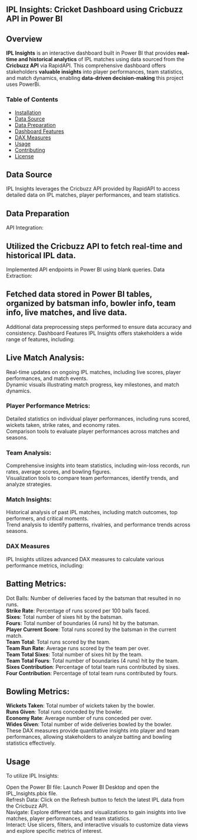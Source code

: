 ## IPL Insights: Cricket Dashboard using Cricbuzz API in Power BI

## Overview
**IPL Insights** is an interactive dashboard built in Power BI that provides **real-time and historical analytics** of IPL matches using data sourced from the **Cricbuzz API** via RapidAPI. This comprehensive dashboard offers stakeholders **valuable insights** into player performances, team statistics, and match dynamics, enabling **data-driven decision-making** this project uses PowerBi.

### Table of Contents
- [Installation](#installation)
- [Data Source](#data-source)
- [Data Preparation](#data-preparation)
- [Dashboard Features](#dashboard-features)
- [DAX Measures](#dax-measures)
- [Usage](#usage)
- [Contributing](#contributing)
- [License](#license)

## Data Source
IPL Insights leverages the Cricbuzz API provided by RapidAPI to access detailed data on IPL matches, player performances, and team statistics.

## Data Preparation
API Integration:

## Utilized the Cricbuzz API to fetch real-time and historical IPL data.
Implemented API endpoints in Power BI using blank queries.
Data Extraction:

## Fetched data stored in Power BI tables, organized by batsman info, bowler info, team info, live matches, and live data.
Additional data preprocessing steps performed to ensure data accuracy and consistency.
Dashboard Features
IPL Insights offers stakeholders a wide range of features, including:

## Live Match Analysis:
Real-time updates on ongoing IPL matches, including live scores, player performances, and match events.<br>
Dynamic visuals illustrating match progress, key milestones, and match dynamics.<br>
### Player Performance Metrics:
Detailed statistics on individual player performances, including runs scored, wickets taken, strike rates, and economy rates.<br>
Comparison tools to evaluate player performances across matches and seasons.<br>
### Team Analysis:
Comprehensive insights into team statistics, including win-loss records, run rates, average scores, and bowling figures.<br>
Visualization tools to compare team performances, identify trends, and analyze strategies.<br>
### Match Insights:
Historical analysis of past IPL matches, including match outcomes, top performers, and critical moments.<br>
Trend analysis to identify patterns, rivalries, and performance trends across seasons.<br>
### DAX Measures
IPL Insights utilizes advanced DAX measures to calculate various performance metrics, including:

## Batting Metrics:
Dot Balls: Number of deliveries faced by the batsman that resulted in no runs.<br>
<b>Strike Rate</b>: Percentage of runs scored per 100 balls faced.<br>
<b>Sixes</b>: Total number of sixes hit by the batsman.<br>
<b>Fours</b>: Total number of boundaries (4 runs) hit by the batsman.<br>
<b>Player Current Score</b>: Total runs scored by the batsman in the current match.<br>
<b>Team Total</b>: Total runs scored by the team.<br>
<b>Team Run Rate</b>: Average runs scored by the team per over.<br>
<b>Team Total Sixes</b>: Total number of sixes hit by the team.<br>
<b>Team Total Fours</b>: Total number of boundaries (4 runs) hit by the team.<br>
<b>Sixes Contribution</b>: Percentage of total team runs contributed by sixes.<br>
<b>Four Contribution</b>: Percentage of total team runs contributed by fours.<br>

## Bowling Metrics:
<b>Wickets Taken</b>: Total number of wickets taken by the bowler.<br>
<b>Runs Given</b>: Total runs conceded by the bowler.<br>
<b>Economy Rate</b>: Average number of runs conceded per over.<br>
<b>Wides Given</b>: Total number of wide deliveries bowled by the bowler.<br>
These DAX measures provide quantitative insights into player and team performances, allowing stakeholders to analyze batting and bowling statistics effectively.<br>

## Usage
To utilize IPL Insights:

Open the Power BI file: Launch Power BI Desktop and open the IPL_Insights.pbix file.<br>
Refresh Data: Click on the Refresh button to fetch the latest IPL data from the Cricbuzz API.<br>
Navigate: Explore different tabs and visualizations to gain insights into live matches, player performances, and team statistics.<br>
Interact: Use slicers, filters, and interactive visuals to customize data views and explore specific metrics of interest.
